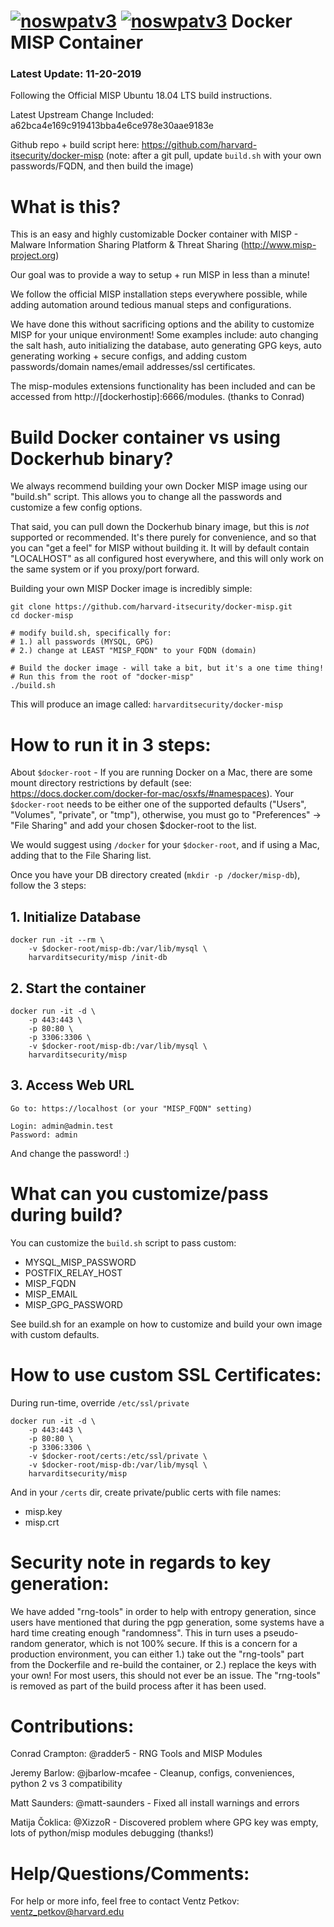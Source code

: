 [![noswpatv3](http://zoobab.wdfiles.com/local--files/start/noupcv3.jpg)](https://ffii.org/donate-now-to-save-europe-from-software-patents-says-ffii/)
[![noswpatv3](http://zoobab.wdfiles.com/local--files/start/noupcv3.jpg)](https://ffii.org/donate-now-to-save-europe-from-software-patents-says-ffii/)
Docker MISP Container
=====================
### Latest Update: 11-20-2019

Following the Official MISP Ubuntu 18.04 LTS build instructions.

Latest Upstream Change Included: a62bca4e169c919413bba4e6ce978e30aae9183e

Github repo + build script here:
https://github.com/harvard-itsecurity/docker-misp
(note: after a git pull, update ```build.sh``` with your own passwords/FQDN, and then build the image)

# What is this?
This is an easy and highly customizable Docker container with MISP -
Malware Information Sharing Platform & Threat Sharing (http://www.misp-project.org)

Our goal was to provide a way to setup + run MISP in less than a minute!

We follow the official MISP installation steps everywhere possible,
while adding automation around tedious manual steps and configurations.

We have done this without sacrificing options and the ability to
customize MISP for your unique environment! Some examples include:
auto changing the salt hash, auto initializing the database, auto generating GPG
keys, auto generating working + secure configs, and adding custom
passwords/domain names/email addresses/ssl certificates.

The misp-modules extensions functionality has been included and can be
accessed from http://[dockerhostip]:6666/modules.
(thanks to Conrad)

# Build Docker container vs using Dockerhub binary?

We always recommend building your own Docker MISP image using our "build.sh" script.
This allows you to change all the passwords and customize a few config options.

That said, you can pull down the Dockerhub binary image, but this is
_not_ supported or recommended. It's there purely for convenience, and so that you can "get
a feel" for MISP without building it. It will by default contain "LOCALHOST" as all configured host everywhere, and this will only work on the same system or if you proxy/port forward.


Building your own MISP Docker image is incredibly simple:
```
git clone https://github.com/harvard-itsecurity/docker-misp.git
cd docker-misp

# modify build.sh, specifically for:
# 1.) all passwords (MYSQL, GPG)
# 2.) change at LEAST "MISP_FQDN" to your FQDN (domain)

# Build the docker image - will take a bit, but it's a one time thing!
# Run this from the root of "docker-misp"
./build.sh
```

This will produce an image called: ```harvarditsecurity/docker-misp```

# How to run it in 3 steps:

About ```$docker-root``` - If you are running Docker on a Mac, there are some mount directory restrictions by default (see: https://docs.docker.com/docker-for-mac/osxfs/#namespaces). Your ```$docker-root``` needs to be either one of the supported defaults ("Users", "Volumes", "private", or "tmp"), otherwise, you must go to "Preferences" -> "File Sharing" and add your chosen $docker-root to the list.

We would suggest using ```/docker``` for your ```$docker-root```, and if using a Mac, adding that to the File Sharing list.

Once you have your DB directory created (```mkdir -p /docker/misp-db```), follow the 3 steps:

## 1. Initialize Database

```
docker run -it --rm \
    -v $docker-root/misp-db:/var/lib/mysql \
    harvarditsecurity/misp /init-db
```

## 2. Start the container
```
docker run -it -d \
    -p 443:443 \
    -p 80:80 \
    -p 3306:3306 \
    -v $docker-root/misp-db:/var/lib/mysql \
    harvarditsecurity/misp
```

## 3. Access Web URL
```
Go to: https://localhost (or your "MISP_FQDN" setting)

Login: admin@admin.test
Password: admin
```

And change the password! :)

# What can you customize/pass during build?
You can customize the ```build.sh``` script to pass custom:

* MYSQL_MISP_PASSWORD
* POSTFIX_RELAY_HOST
* MISP_FQDN
* MISP_EMAIL
* MISP_GPG_PASSWORD

See build.sh for an example on how to customize and build your own image with custom defaults.

# How to use custom SSL Certificates:
During run-time, override ```/etc/ssl/private```

```
docker run -it -d \
    -p 443:443 \
    -p 80:80 \
    -p 3306:3306 \
    -v $docker-root/certs:/etc/ssl/private \
    -v $docker-root/misp-db:/var/lib/mysql \
    harvarditsecurity/misp
```

And in your ```/certs``` dir, create private/public certs with file names:

* misp.key
* misp.crt

# Security note in regards to key generation:
We have added "rng-tools" in order to help with entropy generation,
since users have mentioned that during the pgp generation, some
systems have a hard time creating enough "randomness". This in turn
uses a pseudo-random generator, which is not 100% secure. If this is a
concern for a production environment, you can either 1.) take out the
"rng-tools" part from the Dockerfile and re-build the container, or
2.) replace the keys with your own! For most users, this should not
ever be an issue. The "rng-tools" is removed as part of the build
process after it has been used.

# Contributions:
Conrad Crampton: @radder5 - RNG Tools and MISP Modules

Jeremy Barlow: @jbarlow-mcafee - Cleanup, configs, conveniences, python 2 vs 3 compatibility

Matt Saunders: @matt-saunders - Fixed all install warnings and errors

Matija Čoklica: @XizzoR - Discovered problem where GPG key was empty, lots of python/misp modules debugging (thanks!)

# Help/Questions/Comments:
For help or more info, feel free to contact Ventz Petkov: ventz_petkov@harvard.edu
